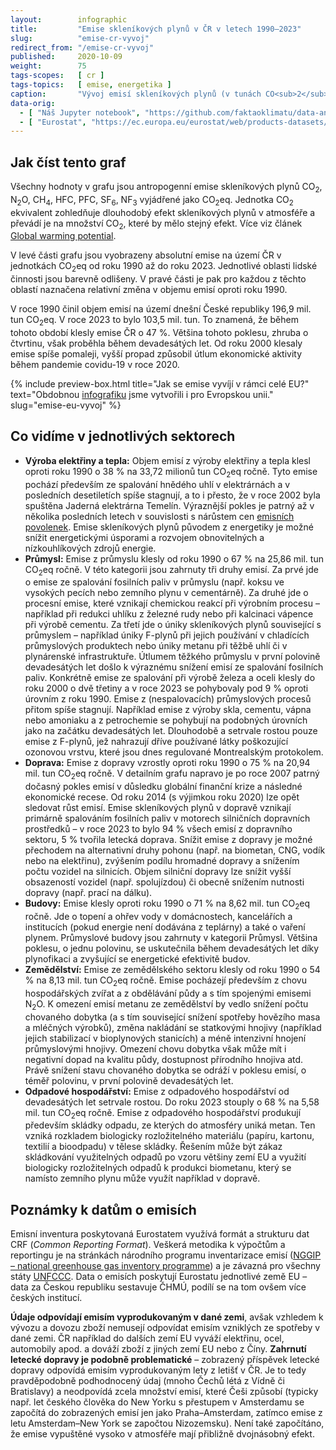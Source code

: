 ```yaml
---
layout:        infographic
title:         "Emise skleníkových plynů v ČR v letech 1990–2023"
slug:          "emise-cr-vyvoj"
redirect_from: "/emise-cr-vyvoj"
published:     2020-10-09
weight:        75
tags-scopes:   [ cr ]
tags-topics:   [ emise, energetika ]
caption:       "Vývoj emisí skleníkových plynů (v tunách CO<sub>2</sub> ekvivalentu) v ČR v jednotlivých sektorech lidské činnosti během let a jejich relativní změny. Od roku 1990, kdy dosahovaly 196,9 mil. tun CO<sub>2</sub>eq, klesly celkové emise ČR na 103,5 mil. tun CO<sub>2</sub>eq v roce 2023."
data-orig:
  - [ "Náš Jupyter notebook", "https://github.com/faktaoklimatu/data-analysis/blob/master/notebooks/emissions-over-time-eu.ipynb" ]
  - [ "Eurostat", "https://ec.europa.eu/eurostat/web/products-datasets/-/ENV_AIR_GGE" ]
---
```


## Jak číst tento graf

Všechny hodnoty v grafu jsou <glossary id="antropogennisklenikoveplyny">antropogenní emise</glossary> skleníkových plynů CO<sub>2</sub>, N<sub>2</sub>O, CH<sub>4</sub>, HFC, PFC, SF<sub>6</sub>, NF<sub>3</sub> vyjádřené jako <glossary id="co2eq">CO<sub>2</sub>eq</glossary>. Jednotka CO<sub>2</sub> ekvivalent zohledňuje dlouhodobý efekt skleníkových plynů v atmosféře a převádí je na množství CO<sub>2</sub>, které by mělo stejný efekt. Více viz článek [Global warming potential](https://en.wikipedia.org/wiki/Global_warming_potential).

V levé části grafu jsou vyobrazeny absolutní emise na území ČR v jednotkách CO<sub>2</sub>eq od roku 1990 až do roku 2023. Jednotlivé oblasti lidské činnosti jsou barevně odlišeny. V pravé části je pak pro každou z těchto oblastí naznačena relativní změna v objemu emisí oproti roku 1990.

V roce 1990 činil objem emisí na území dnešní České republiky 196,9 mil. tun CO<sub>2</sub>eq. V roce 2023 to bylo 103,5 mil. tun. To znamená, že během tohoto období klesly emise ČR o 47 %. Většina tohoto poklesu, zhruba o čtvrtinu, však proběhla během devadesátých let. Od roku 2000 klesaly emise spíše pomaleji, vyšší propad způsobil útlum ekonomické aktivity během pandemie covidu-19 v roce 2020.

{% include preview-box.html
    title="Jak se emise vyvíjí v rámci celé EU?"
    text="Obdobnou [infografiku](/infografiky/emise-eu-vyvoj) jsme vytvořili i pro Evropskou unii."
    slug="emise-eu-vyvoj"
%}

## Co vidíme v jednotlivých sektorech

* __Výroba elektřiny a tepla:__ Objem emisí z výroby elektřiny a tepla klesl oproti roku 1990 o 38 % na 33,72 milionů tun CO<sub>2</sub>eq ročně. Tyto emise pochází především ze spalování hnědého uhlí v elektrárnách a v posledních desetiletích spíše stagnují, a to i přesto, že v roce 2002 byla spuštěna Jaderná elektrárna Temelín. Výraznější pokles je patrný až v několika posledních letech v souvislosti s nárůstem cen [emisních povolenek](/explainery/emisni-povolenky-ets). Emise skleníkových plynů původem z energetiky je možné snížit energetickými úsporami a rozvojem obnovitelných a nízkouhlíkových zdrojů energie.
* __Průmysl:__ Emise z průmyslu klesly od roku 1990 o 67 % na 25,86 mil. tun CO<sub>2</sub>eq ročně. V této kategorii jsou zahrnuty tři druhy emisí. Za prvé jde o emise ze spalování fosilních paliv v průmyslu (např. koksu ve vysokých pecích nebo zemního plynu v cementárně). Za druhé jde o procesní emise, které vznikají chemickou reakcí při výrobním procesu – například při redukci uhlíku z železné rudy nebo při kalcinaci vápence při výrobě cementu. Za třetí jde o úniky skleníkových plynů související s průmyslem – například úniky F-plynů při jejich používání v chladících průmyslových produktech nebo úniky metanu při těžbě uhlí či v plynárenské infrastruktuře. Útlumem těžkého průmyslu v první polovině devadesátých let došlo k výraznému snížení emisí ze spalování fosilních paliv. Konkrétně emise ze spalování při výrobě železa a oceli klesly do roku 2000 o dvě třetiny a v roce 2023 se pohybovaly pod 9 % oproti úrovním z roku 1990. Emise z (nespalovacích) průmyslových procesů přitom spíše stagnují. Například emise z výroby skla, cementu, vápna nebo amoniaku a z petrochemie se pohybují na podobných úrovních jako na začátku devadesátých let. Dlouhodobě a setrvale rostou pouze emise z F-plynů, jež nahrazují dříve používané látky poškozující ozonovou vrstvu, které jsou dnes regulované Montrealským protokolem.
* __Doprava:__ Emise z dopravy vzrostly oproti roku 1990 o 75 % na 20,94 mil. tun CO<sub>2</sub>eq ročně. V detailním grafu napravo je po roce 2007 patrný dočasný pokles emisí v důsledku globální finanční krize a následné ekonomické recese. Od roku 2014 (s výjimkou roku 2020) lze opět sledovat růst emisí. Emise skleníkových plynů v dopravě vznikají primárně spalováním fosilních paliv v motorech silničních dopravních prostředků – v roce 2023 to bylo 94 % všech emisí z dopravního sektoru, 5 % tvořila letecká doprava. Snížit emise z dopravy je možné přechodem na alternativní druhy pohonu (např. na biometan, CNG, vodík nebo na elektřinu), zvýšením podílu hromadné dopravy a snížením počtu vozidel na silnicích. Objem silniční dopravy lze snížit vyšší obsazeností vozidel (např. spolujízdou) či obecně snížením nutnosti dopravy (např. prací na dálku).
* __Budovy:__ Emise klesly oproti roku 1990 o 71 % na 8,62 mil. tun CO<sub>2</sub>eq ročně. Jde o topení a ohřev vody v domácnostech, kancelářích a institucích (pokud energie není dodávána z teplárny) a také o vaření plynem. Průmyslové budovy jsou zahrnuty v kategorii Průmysl. Většina poklesu, o jednu polovinu, se uskutečnila během devadesátých let díky plynofikaci a zvyšující se energetické efektivitě budov.
* __Zemědělství:__ Emise ze zemědělského sektoru klesly od roku 1990 o 54 % na 8,13 mil. tun CO<sub>2</sub>eq ročně. Emise pocházejí především z chovu hospodářských zvířat a z obdělávání půdy a s tím spojenými emisemi N<sub>2</sub>O. K omezení emisí metanu ze zemědělství by vedlo snížení počtu chovaného dobytka (a s tím související snížení spotřeby hovězího masa a mléčných výrobků), změna nakládání se statkovými hnojivy (například jejich stabilizací v bioplynových stanicích) a méně intenzivní hnojení průmyslovými hnojivy. Omezení chovu dobytka však může mít i negativní dopad na kvalitu půdy, dostupnost přírodního hnojiva atd. Právě snížení stavu chovaného dobytka se odráží v poklesu emisí, o téměř polovinu, v první polovině devadesátých let.
* __Odpadové hospodářství:__ Emise z odpadového hospodářství od devadesátých let setrvale rostou. Do roku 2023 stouply o 68 % na 5,58 mil. tun CO<sub>2</sub>eq ročně. Emise z odpadového hospodářství produkují především skládky odpadu, ze kterých do atmosféry uniká metan. Ten vzniká rozkladem biologicky rozložitelného materiálu (papíru, kartonu, textilií a bioodpadu) v tělese skládky. Řešením může být zákaz skládkování využitelných odpadů po vzoru většiny zemí EU a využití biologicky rozložitelných odpadů k produkci biometanu, který se namísto zemního plynu může využít například v dopravě.

## Poznámky k datům o emisích

Emisní inventura poskytovaná Eurostatem využívá formát a strukturu dat CRF (_Common Reporting Format_). Veškerá metodika k výpočtům a reportingu je na stránkách národního programu inventarizace emisí ([NGGIP – national greenhouse gas inventory programme](https://www.ipcc-nggip.iges.or.jp/)) a je závazná pro všechny státy [UNFCCC](https://cs.wikipedia.org/wiki/R%C3%A1mcov%C3%A1_%C3%BAmluva_OSN_o_zm%C4%9Bn%C4%9B_klimatu). Data o emisích poskytují Eurostatu jednotlivé země EU – data za Českou republiku sestavuje ČHMÚ, podílí se na tom ovšem více českých institucí.

**Údaje odpovídají emisím vyprodukovaným v dané zemi**, avšak vzhledem k vývozu a dovozu zboží nemusejí odpovídat emisím vzniklých ze spotřeby v dané zemi. ČR například do dalších zemí EU vyváží elektřinu, ocel, automobily apod. a dováží zboží z jiných zemí EU nebo z Číny. **Zahrnutí letecké dopravy je podobně problematické** – zobrazený příspěvek letecké dopravy odpovídá emisím vyprodukovaným lety z letišť v ČR. Je to tedy pravděpodobně podhodnocený údaj (mnoho Čechů létá z Vídně či Bratislavy) a neodpovídá zcela množství emisí, které Češi způsobí (typicky např. let českého člověka do New Yorku s přestupem v Amsterdamu se započítá do zobrazených emisí jen jako Praha–Amsterdam, zatímco emise z letu Amsterdam–New York se započtou Nizozemsku). Není také započítáno, že emise vypuštěné vysoko v atmosféře mají přibližně dvojnásobný efekt.
